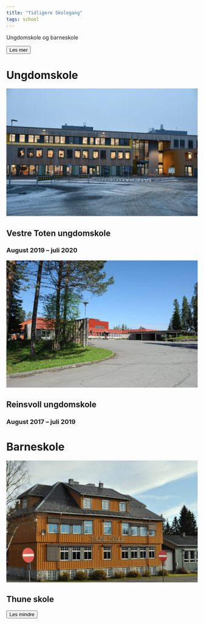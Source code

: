 ```yaml
---
title: "Tidligere Skolegang"
tags: school
---
```


Ungdomskole og barneskole

<button class="expand-button styled">Les mer</button>

<div class="split">

# Ungdomskole

![Vestre Toten Ungdomskole](/assets/images/School/VestreToten.jpg)

## Vestre Toten ungdomskole

### August 2019 – juli 2020

<div class="spacer"></div>

![Reinvoll Ungdomskole](/assets/images/School/Reinsvoll.jpg)

## Reinsvoll ungdomskole

### August 2017 – juli 2019

<div class="bigspacer"></div>

# Barneskole

![Vestre Toten Ungdomskole](/assets/images/School/Thune.jpg)

## Thune skole

<button class="expand-button styled">Les mindre</button>